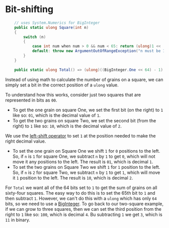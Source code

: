 # Bit-shifting

```csharp
    // uses System.Numerics for BigInteger
    public static ulong Square(int n)
    {
        switch (n)
        {
            case int num when num > 0 && num < 65: return (ulong)1 << (num - 1);
            default: throw new ArgumentOutOfRangeException("n must be 1 through 64");
        }
    }
    
    public static ulong Total() => (ulong)((BigInteger.One << 64) - 1);
```

Instead of using math to calculate the number of grains on a square, we can simply set a bit in the correct position of a `ulong` value.

To understand how this works, consider just two squares that are represented in bits as `00`.
- To get the one grain on square One, we set the first bit (on the right) to `1` like so: `01`, which is the decimal value of `1`.
- To get the two grains on square Two, we set the second bit (from the right) to `1` like so: `10`, which is the decimal value of `2`.

We use the [left-shift operator][left-shift-operator] to set `1` at the position needed to make the right decimal value.
- To set the one grain on Square One we shift `1` for `0` positions to the left.
So, if `n` is `1` for square One, we subtract `n` by `1` to get `0`, which will not move it any positions to the left.
The result is `01`, which is decimal `1`.
- To set the two grains on Square Two we shift `1` for `1` position to the left.
So, if `n` is `2` for square Two, we subtract `n` by `1` to get `1`, which will move it `1` position to the left.
The result is `10`, which is decimal `2`.

For `Total` we want all of the 64 bits set to `1` to get the sum of grains on all sixty-four squares.
The easy way to do this is to set the 65th bit to `1` and then subtract `1`.
However, we can't do this with a `ulong` which has only `64` bits, so we need to use a [BigInteger][biginteger].
To go back to our two-square example, if we can grow to three squares, then we can set the third position from the right to `1` like so: `100`,
which is decimal `4`.
Bu subtracting `1` we get `3`, which is `11` in binary.


[left-shift-operator]: https://learn.microsoft.com/en-us/dotnet/csharp/language-reference/operators/bitwise-and-shift-operators#left-shift-operator-
[biginteger]: https://learn.microsoft.com/en-us/dotnet/api/system.numerics.biginteger?view=net-7.0
